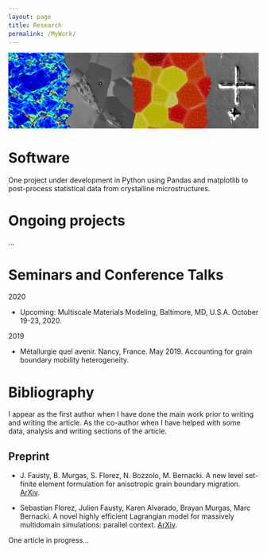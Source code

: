 ```yaml
---
layout: page
title: Research
permalink: /MyWork/
---
```


![My cover](/assets/cover.png)

# Software

One project under development in Python using Pandas and matplotlib to post-process statistical data from crystalline microstructures.

# Ongoing projects

...

# Seminars and Conference Talks

2020

* Upcoming: Multiscale Materials Modeling, Baltimore, MD, U.S.A. October 19-23, 2020.

2019

* Métallurgie quel avenir. Nancy, France. May 2019. Accounting for grain boundary mobility heterogeneity.

# Bibliography

I appear as the first author when I have done the main work prior to writing and writing the article. As the co-author when I have helped with some data, analysis and writing sections of the article. 

## Preprint

* J. Fausty, B. Murgas, S. Florez, N. Bozzolo, M. Bernacki. A new level set-finite element formulation for anisotropic grain boundary migration. [ArXiv](arXiv:2006.15531).

* Sebastian Florez, Julien Fausty, Karen Alvarado, Brayan Murgas, Marc Bernacki. A novel highly efficient Lagrangian model for massively multidomain simulations: parallel context. [ArXiv](arXiv:2009.04424).

One article in progress...
